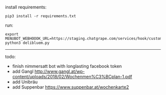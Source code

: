 install requirements:

```
pip3 install -r requirements.txt
```

run:

```
export MENUBOT_WEBHOOOK_URL=https://staging.chatgrape.com/services/hook/custom/YYY/XXXXXXX/
python3 delibluem.py
```

---

todo:

- finish nimmersatt bot with longlasting facebook token
- add Gangl http://www.gangl.at/wp-content/uploads/2018/02/Wochenmen%C3%BCplan-1.pdf
- add Unibräu
- add Suppenbar https://www.suppenbar.at/wochenkarte2

